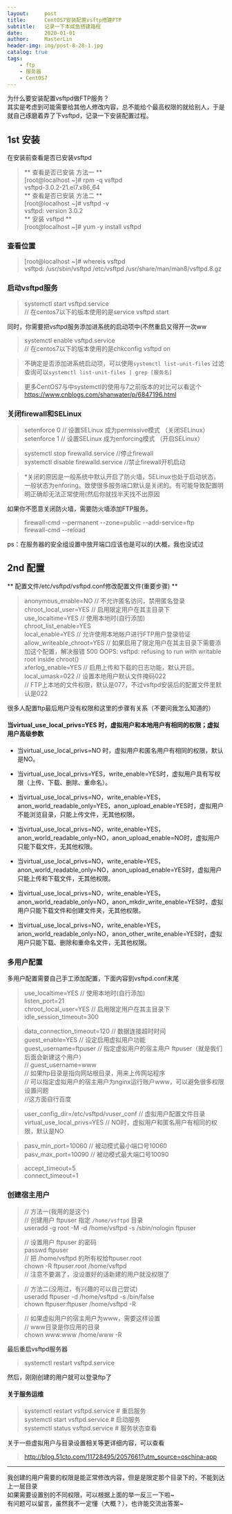 ```yaml
---
layout:     post
title:      CentOS7安装配置vsftp搭建FTP
subtitle:   记录一下本咸鱼搭建路程
date:       2020-01-01
author:     MasterLin
header-img: img/post-8-28-1.jpg
catalog: true
tags:
    - ftp
    - 服务器
    - CentOS7
---
```


为什么要安装配置vsftpd做FTP服务？<br>其实是考虑到可能需要给其他人修改内容，总不能给个最高权限的就给别人，于是就自己琢磨着弄了下vsftpd，记录一下安装配置过程。

## 1st 安装 ##
在安装前查看是否已安装vsftpd

>** 查看是否已安装 方法一 ** <br>
[root@localhost ~]# rpm -q vsftpd <br>
vsftpd-3.0.2-21.el7.x86_64<br>
>**   查看是否已安装 方法二 **<br>
[root@localhost ~]# vsftpd -v <br>
vsftpd: version 3.0.2<br>
>** 安装 vsftpd **<br>
[root@localhost ~]# yum -y install vsftpd

### 查看位置 ###

>[root@localhost ~]# whereis vsftpd <br>
vsftpd: /usr/sbin/vsftpd /etc/vsftpd /usr/share/man/man8/vsftpd.8.gz

### 启动vsftpd服务 ###

>systemctl start vsftpd.service <br>
// 在centos7以下的版本使用的是service vsftpd start

同时，你需要把vsftpd服务添加进系统的启动项中(不然重启又得开一次ww
>systemctl enable vsftpd.service<br>
// 在centos7以下的版本使用的是chkconfig vsftpd on

>不确定是否添加进系统启动项，可以使用`systemctl list-unit-files`
>过滤查询可以`systemctl list-unit-files | grep [服务名]`

>更多CentOS7与中systemctl的使用与7之前版本的对比可以看这个<br>
>https://www.cnblogs.com/shanwater/p/6847196.html

### 关闭firewall和SELinux ###

>setenforce 0  // 设置SELinux 成为permissive模式 （关闭SELinux）<br>
setenforce 1  // 设置SELinux 成为enforcing模式  （开启SELinux） 

>systemctl stop firewalld.service
//停止firewall <br>
systemctl disable firewalld.service
//禁止firewall开机启动

>*关闭的原因是一般系统中默认开启了防火墙，SELinux也处于启动状态，一般状态为enforing。致使很多服务端口默认是关闭的。有可能导致配置明明正确却无法正常使用(然后你就找半天找不出原因

如果你不愿意关闭防火墙，需要防火墙添加FTP服务。
>firewall-cmd --permanent --zone=public --add-service=ftp <br>
firewall-cmd --reload

ps：在服务器的安全组设置中放开端口应该也是可以的(大概，我也没试过

## 2nd 配置 ##

** 配置文件/etc/vsftpd/vsftpd.conf修改配置文件(重要步骤) **
>anonymous_enable=NO    // 不允许匿名访问，禁用匿名登录 <br>
chroot_local_user=YES   // 启用限定用户在其主目录下<br>
use_localtime=YES     // 使用本地时(自行添加)<br>
chroot_list_enable=YES<br>
local_enable=YES      // 允许使用本地帐户进行FTP用户登录验证<br>
allow_writeable_chroot=YES // 如果启用了限定用户在其主目录下需要添加这个配置，解决报错 500 OOPS: vsftpd: refusing to run with writable  root inside chroot()<br>
xferlog_enable=YES     // 启用上传和下载的日志功能，默认开启。 <br>
local_umask=022      // 设置本地用户默认文件掩码022 <br>
// FTP上本地的文件权限，默认是077，不过vsftpd安装后的配置文件里默认是022



很多人配置ftp最后用户没有权限和这里的步骤有关系（不要问我怎么知道的）

#### 当virtual_use_local_privs=YES 时，虚拟用户和本地用户有相同的权限；虚拟用户高级参数 ####

* 当virtual_use_local_privs=NO  时，虚拟用户和匿名用户有相同的权限，默认是NO。

* 当virtual_use_local_privs=YES，write_enable=YES时，虚拟用户具有写权限（上传、下载、删除、重命名）。

* 当virtual_use_local_privs=NO，write_enable=YES，anon_world_readable_only=YES，anon_upload_enable=YES时，虚拟用户不能浏览目录，只能上传文件，无其他权限。

* 当virtual_use_local_privs=NO，write_enable=YES，anon_world_readable_only=NO，anon_upload_enable=NO时，虚拟用户只能下载文件，无其他权限。

* 当virtual_use_local_privs=NO，write_enable=YES，anon_world_readable_only=NO，anon_upload_enable=YES时，虚拟用户只能上传和下载文件，无其他权限。

* 当virtual_use_local_privs=NO，write_enable=YES，anon_world_readable_only=NO，anon_mkdir_write_enable=YES时，虚拟用户只能下载文件和创建文件夹，无其他权限。

* 当virtual_use_local_privs=NO，write_enable=YES，anon_world_readable_only=NO，anon_other_write_enable=YES时，虚拟用户只能下载、删除和重命名文件，无其他权限。

### 多用户配置 ###
多用户配置需要自己手工添加配置，下面内容到vsftpd.conf末尾

>use_localtime=YES     // 使用本地时(自行添加)<br>
listen_port=21<br>
chroot_local_user=YES   // 启用限定用户在其主目录下<br>
idle_session_timeout=300
 
>data_connection_timeout=120 // 数据连接超时时间<br>
guest_enable=YES       // 设定启用虚拟用户功能<br>
guest_username=ftpuser    // 指定虚拟用户的宿主用户 ftpuser（就是我们后面会新建这个用户）<br>
// guest_username=www<br>
// 如果ftp目录是指向网站根目录，用来上传网站程序<br>
// 可以指定虚拟用户的宿主用户为nginx运行账户www，可以避免很多权限设置问题 <br>
//这方面自行百度
 
 
>user_config_dir=/etc/vsftpd/vuser_conf  // 虚拟用户配置文件目录
>virtual_use_local_privs=YES // NO时，虚拟用户和匿名用户有相同的权限，默认是NO
 
>pasv_min_port=10060     // 被动模式最小端口号10060<br>
pasv_max_port=10090     // 被动模式最大端口号10090
 
>accept_timeout=5<br>
connect_timeout=1

### 创建宿主用户 ###

>// 方法一(我用的是这个)<br>
// 创建用户 ftpuser 指定 `/home/vsftpd` 目录<br>
useradd -g root -M -d /home/vsftpd -s /sbin/nologin ftpuser
 
>// 设置用户 ftpuser 的密码<br>
passwd ftpuser<br>
// 把 /home/vsftpd 的所有权给ftpuser.root<br>
chown -R ftpuser.root /home/vsftpd<br>
// 注意不要漏了，没设置好的话新建的用户就没权限了

>// 方法二(没用过，有兴趣的可以自己尝试)<br>
useradd ftpuser -d /home/vsftpd -s /bin/false<br>
chown ftpuser:ftpuser /home/vsftpd -R <br>
 
>// 如果虚拟用户的宿主用户为www，需要这样设置<br>
// www目录是你应用的目录<br>
chown www:www /home/www -R

最后重启vsftpd服务器
>systemctl restart vsftpd.service

然后，刚刚创建的用户就可以登录ftp了

#### 关于服务运维 ####

>systemctl restart vsftpd.service # 重启服务<br>
systemctl start vsftpd.service  # 启动服务<br>
systemctl status vsftpd.service  # 服务状态查看

关于一些虚拟用户与目录设置相关等更详细内容，可以查看
>http://blog.51cto.com/11728495/2057661?utm_source=oschina-app

***
我创建的用户需要的权限是能正常修改内容，但是是限定那个目录下的，不能到达上一层目录<br>
如果需要设置别的不同权限，可以根据上面的举一反三一下啦~<br>
有问题可以留言，虽然我不一定懂（大概？），也许能交流出答案~
